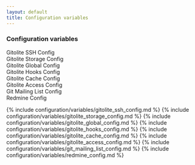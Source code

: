 ```yaml
---
layout: default
title: Configuration variables
---
```


<div id="toc">
  <h3>Configuration variables</h3>

  <ul>
    <li><a href="#gitolite_ssh_config">Gitolite SSH Config</a></li>
    <li><a href="#gitolite_storage_config">Gitolite Storage Config</a></li>
    <li><a href="#gitolite_global_config">Gitolite Global Config</a></li>
    <li><a href="#gitolite_hooks_config">Gitolite Hooks Config</a></li>
    <li><a href="#gitolite_cache_config">Gitolite Cache Config</a></li>
    <li><a href="#gitolite_access_config">Gitolite Access Config</a></li>
    <li><a href="#git_mailing_list_config">Git Mailing List Config</a></li>
    <li><a href="#redmine_config">Redmine Config</a></li>
  </ul>
</div>

{% include configuration/variables/gitolite_ssh_config.md %}
{% include configuration/variables/gitolite_storage_config.md %}
{% include configuration/variables/gitolite_global_config.md %}
{% include configuration/variables/gitolite_hooks_config.md %}
{% include configuration/variables/gitolite_cache_config.md %}
{% include configuration/variables/gitolite_access_config.md %}
{% include configuration/variables/git_mailing_list_config.md %}
{% include configuration/variables/redmine_config.md %}
